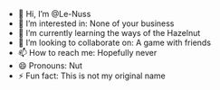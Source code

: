 - 👋 Hi, I’m @Le-Nuss
- 👀 I’m interested in: None of your business
- 🌱 I’m currently learning the ways of the Hazelnut
- 💞️ I’m looking to collaborate on: A game with friends
- 📫 How to reach me: Hopefully never
- 😄 Pronouns: Nut
- ⚡ Fun fact: This is not my original name

<!---
Le-Nuss/Le-Nuss is a ✨ special ✨ repository because its `README.md` (this file) appears on your GitHub profile.
You can click the Preview link to take a look at your changes.
--->
